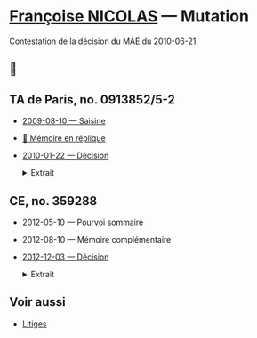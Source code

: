 # [Françoise NICOLAS](fn.md) — Mutation

Contestation de la décision du MAE du [2010-06-21](faits.md#mutation).

## 📜
## TA de Paris, no. 0913852/5-2
* [2009-08-10 — Saisine](../pieces/identifiant/3ad82e00)

* [🚧 Mémoire en réplique](../pieces/identifiant/683b557c)

* [2010-01-22 — Décision](../pieces/identifiant/330f0a2a)

    <details><summary>Extrait</summary>
    
    Considération que par décision du 2009-01-01, postérieure à l'introduction de la requête et devenue définitive, le MAE a retiré la décision attaquée; que par suite, les conclusions de Mme NICOLAS sont devenues sans objet;
    
    ORDONNE
    
    Article 1er: il n'y a pas lieu de statuer
    </details>

## CE, no. 359288

* 2012-05-10 — Pourvoi sommaire
* 2012-08-10 — Mémoire complémentaire
* [2012-12-03 — Décision](../pieces/identifiant/11701dfd)

    <details><summary>Extrait</summary>
    
    2. Considérant que pour demander l'annulation du jugement attaqué, Mme NICOLAS soutien [] que c'est à tort que le tribunal administratif a jugé que sa mutation n'était pas constitutive d'une sanction ddisciplinaire déguisée [donc] de détournement de pouvoir.
    
    3. Considérant qu'aucun de ces moyens n'est de nature à permettre l'admission du pourvoi;
    
    DÉCIDE:
    
    Article 1: le pourvoi n'est pas admis
    
    </details>

## Voir aussi
* [Litiges](../README.md#faits)

